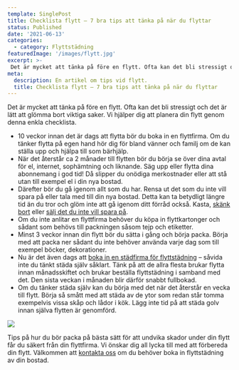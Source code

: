```yaml
---
template: SinglePost
title: Checklista flytt – 7 bra tips att tänka på när du flyttar
status: Published
date: '2021-06-13'
categories:
  - category: Flyttstädning
featuredImage: '/images/flytt.jpg'
excerpt: >-
 Det är mycket att tänka på före en flytt. Ofta kan det bli stressigt och det är lätt att glömma bort viktiga saker. Vi hjälper dig att planera din flytt genom denna enkla checklista.
meta:
  description: En artikel om tips vid flytt.
  title: Checklista flytt – 7 bra tips att tänka på när du flyttar
---
```


Det är mycket att tänka på före en flytt. Ofta kan det bli stressigt och det är lätt att glömma bort viktiga saker. Vi hjälper dig att planera din flytt genom denna enkla checklista.

- 10 veckor innan det är dags att flytta bör du boka in en flyttfirma. Om du tänker flytta på egen hand hör dig för bland vänner och familj om de kan ställa upp och hjälpa till som bärhjälp.
- När det  återstår ca 2 månader till flytten bör du börja se över dina avtal för el, internet, sophämtning och liknande. Säg upp eller flytta dina abonnemang i god tid! Då slipper du onödiga merkostnader eller att stå utan till exempel el i din nya bostad.
- Därefter bör du gå igenom allt som du har. Rensa ut det som du inte vill spara på eller tala med till din nya bostad. Detta kan ta betydligt längre tid än du tror och glöm inte att gå igenom ditt förråd också. Kasta, [skänk bort](https://www.stadsmissionen.se/ge-stod/skank-klader-och-saker) eller [sälj det du inte vill spara på](https://www.blocket.se/).
- Om du inte anlitar en flyttfirma behöver du köpa in flyttkartonger och sådant som behövs till packningen såsom tejp och etiketter.
- Minst 3 veckor innan din flytt bör du sätta i gång och börja packa. Börja med att packa ner sådant du inte behöver använda varje dag som till exempel böcker, dekorationer. 
- Nu är det även dags att [boka in en städfirma för flyttstädning](https://www.xn--flyttstdning-helsingborg-wbc.nu/) – såvida inte du tänkt städa själv såklart. Tänk på att de allra flesta brukar flytta innan månadsskiftet och brukar beställa flyttstädning i samband med det. Den sista veckan i månaden blir därför snabbt fullbokad.
- Om du tänker städa själv kan du börja med det när det återstår en vecka till flytt. Börja så smått med att städa av de ytor som redan står tomma exempelvis vissa skåp och lådor i kök. Lägg inte tid på att städa golv innan själva flytten är genomförd.

![](/images/flytt.jpg)

Tips på hur du bör packa på bästa sätt för att undvika skador under din flytt får du säkert från din flyttfirma. Vi önskar dig all lycka till med att förbereda din flytt. Välkommen att [kontakta oss](/kontakt) om du behöver boka in flyttstädning av din bostad.